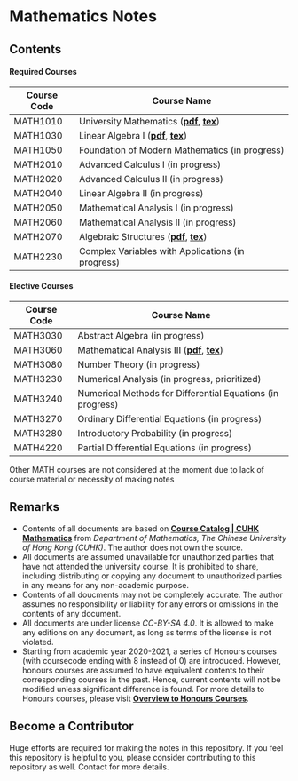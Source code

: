 # Mathematics Notes
## Contents
#### Required Courses
| Course Code | Course Name |
| --- | --- |
| MATH1010 | University Mathematics (**[pdf](pdf/math1010.pdf)**, **[tex](tex/math1010.tex)**) |
| MATH1030 | Linear Algebra I (**[pdf](pdf/math1030.pdf)**, **[tex](tex/math1030.tex)**) |
| MATH1050 | Foundation of Modern Mathematics (in progress) |
| MATH2010 | Advanced Calculus I (in progress) |
| MATH2020 | Advanced Calculus II (in progress) |
| MATH2040 | Linear Algebra II (in progress) |
| MATH2050 | Mathematical Analysis I (in progress) |
| MATH2060 | Mathematical Analysis II (in progress) |
| MATH2070 | Algebraic Structures (**[pdf](pdf/math2070.pdf)**, **[tex](tex/math2070.tex)**) |
| MATH2230 | Complex Variables with Applications (in progress) |
#### Elective Courses
| Course Code | Course Name |
| --- | --- |
| MATH3030 | Abstract Algebra (in progress) |
| MATH3060 | Mathematical Analysis III (**[pdf](pdf/math3060.pdf)**, **[tex](tex/math3060.tex)**) |
| MATH3080 | Number Theory (in progress) |
| MATH3230 | Numerical Analysis (in progress, prioritized) |
| MATH3240 | Numerical Methods for Differential Equations (in progress) |
| MATH3270 | Ordinary Differential Equations (in progress) |
| MATH3280 | Introductory Probability (in progress) |
| MATH4220 | Partial Differential Equations (in progress) |

Other MATH courses are not considered at the moment due to lack of course material or necessity of making notes

## Remarks
- Contents of all documents are based on [**Course Catalog | CUHK Mathematics**](https://www.math.cuhk.edu.hk/course) from *Department of Mathematics, The Chinese University of Hong Kong (CUHK)*. The author does not own the source.
- All documents are assumed unavailable for unauthorized parties that have not attended the university course. It is prohibited to share, including distributing or copying any document to unauthorized parties in any means for any non-academic purpose.
- Contents of all doucments may not be completely accurate. The author assumes no responsibility or liability for any errors or omissions in the contents of any document.
- All documents are under license *CC-BY-SA 4.0*. It is allowed to make any editions on any document, as long as terms of the license is not violated.
- Starting from academic year 2020-2021, a series of Honours courses (with coursecode ending with 8 instead of 0) are introduced. However, honours courses are assumed to have equivalent contents to their corresponding courses in the past. Hence, current contents will not be modified unless significant difference is found. For more details to Honours courses, please visit [**Overview to Honours Courses**](https://www.math.cuhk.edu.hk/undergraduates/honours-courses/overview-honours-courses).

## Become a Contributor
Huge efforts are required for making the notes in this repository. If you feel this repository is helpful to you, please consider contributing to this repository as well. Contact for more details.